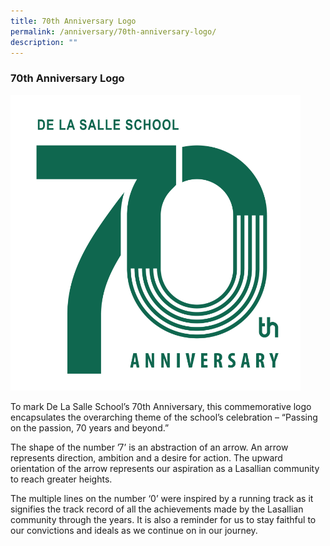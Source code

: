 ```yaml
---
title: 70th Anniversary Logo
permalink: /anniversary/70th-anniversary-logo/
description: ""
---
```

### 70th Anniversary Logo


![](/images/70th%20Logo%20cropped.png)

To mark De La Salle School’s 70th Anniversary, this commemorative logo encapsulates the overarching theme of the school’s celebration – “Passing on the passion, 70 years and beyond.” 

  

The shape of the number ’7’ is an abstraction of an arrow. An arrow represents direction, ambition and a desire for action. The upward orientation of the arrow represents our aspiration as a Lasallian community to reach greater heights. 

  

The multiple lines on the number ‘0’ were inspired by a running track as it signifies the track record of all the achievements made by the Lasallian community through the years. It is also a reminder for us to stay faithful to our convictions and ideals as we continue on in our journey.